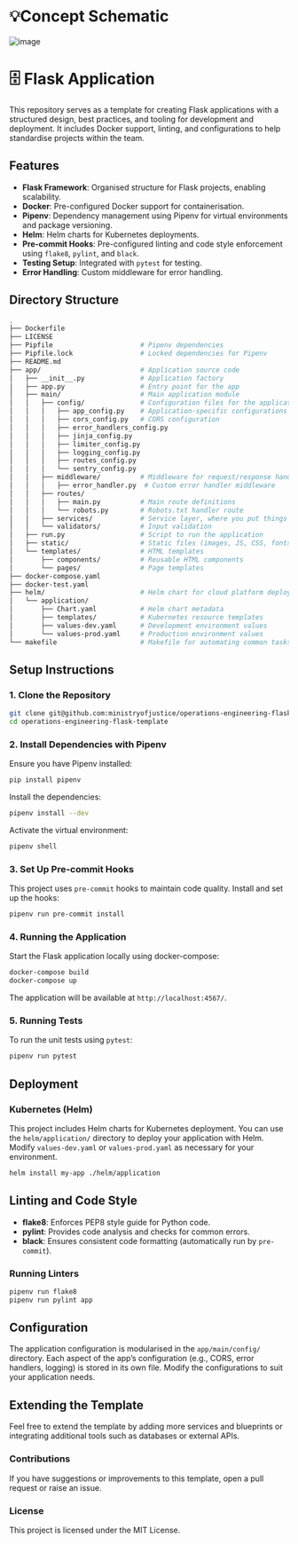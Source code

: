 # 💡Concept Schematic
![image](https://github.com/user-attachments/assets/130d5900-94a7-4fe0-b645-5b34acbdcb50)

# 🗄️ Flask Application

This repository serves as a template for creating Flask applications with a structured design, best practices, and tooling for development and deployment. It includes Docker support, linting, and configurations to help standardise projects within the team.

## Features

- **Flask Framework**: Organised structure for Flask projects, enabling scalability.
- **Docker**: Pre-configured Docker support for containerisation.
- **Pipenv**: Dependency management using Pipenv for virtual environments and package versioning.
- **Helm**: Helm charts for Kubernetes deployments.
- **Pre-commit Hooks**: Pre-configured linting and code style enforcement using `flake8`, `pylint`, and `black`.
- **Testing Setup**: Integrated with `pytest` for testing.
- **Error Handling**: Custom middleware for error handling.

## Directory Structure

```bash
.
├── Dockerfile                  
├── LICENSE                      
├── Pipfile                      # Pipenv dependencies
├── Pipfile.lock                 # Locked dependencies for Pipenv
├── README.md                    
├── app/                         # Application source code
│   ├── __init__.py              # Application factory
│   ├── app.py                   # Entry point for the app
│   ├── main/                    # Main application module
│   │   ├── config/              # Configuration files for the application
│   │   │   ├── app_config.py    # Application-specific configurations i.e. env vars
│   │   │   ├── cors_config.py   # CORS configuration
│   │   │   ├── error_handlers_config.py
│   │   │   ├── jinja_config.py  
│   │   │   ├── limiter_config.py 
│   │   │   ├── logging_config.py
│   │   │   ├── routes_config.py 
│   │   │   └── sentry_config.py 
│   │   ├── middleware/          # Middleware for request/response handling
│   │   │   ├── error_handler.py  # Custom error handler middleware
│   │   ├── routes/              
│   │   │   ├── main.py          # Main route definitions
│   │   │   └── robots.py        # Robots.txt handler route
│   │   ├── services/            # Service layer, where you put things like slack and github services
│   │   └── validators/          # Input validation
│   ├── run.py                   # Script to run the application
│   ├── static/                  # Static files (images, JS, CSS, fonts)
│   └── templates/               # HTML templates
│       ├── components/          # Reusable HTML components
│       └── pages/               # Page templates
├── docker-compose.yaml          
├── docker-test.yaml             
├── helm/                        # Helm chart for cloud platform deployments
│   └── application/             
│       ├── Chart.yaml           # Helm chart metadata
│       ├── templates/           # Kubernetes resource templates
│       ├── values-dev.yaml      # Development environment values
│       └── values-prod.yaml     # Production environment values
└── makefile                     # Makefile for automating common tasks
```

## Setup Instructions

### 1. Clone the Repository

```bash
git clone git@github.com:ministryofjustice/operations-engineering-flask-template.git
cd operations-engineering-flask-template
```

### 2. Install Dependencies with Pipenv

Ensure you have Pipenv installed:

```bash
pip install pipenv
```

Install the dependencies:

```bash
pipenv install --dev
```

Activate the virtual environment:

```bash
pipenv shell
```

### 3. Set Up Pre-commit Hooks

This project uses `pre-commit` hooks to maintain code quality. Install and set up the hooks:

```bash
pipenv run pre-commit install
```

### 4. Running the Application

Start the Flask application locally using docker-compose:

```bash
docker-compose build
docker-compose up
```

The application will be available at `http://localhost:4567/`.

### 5. Running Tests

To run the unit tests using `pytest`:

```bash
pipenv run pytest
```

## Deployment

### Kubernetes (Helm)

This project includes Helm charts for Kubernetes deployment. You can use the `helm/application/` directory to deploy your application with Helm. Modify `values-dev.yaml` or `values-prod.yaml` as necessary for your environment.

```bash
helm install my-app ./helm/application
```

## Linting and Code Style

- **flake8**: Enforces PEP8 style guide for Python code.
- **pylint**: Provides code analysis and checks for common errors.
- **black**: Ensures consistent code formatting (automatically run by `pre-commit`).

### Running Linters

```bash
pipenv run flake8
pipenv run pylint app
```

## Configuration

The application configuration is modularised in the `app/main/config/` directory. Each aspect of the app’s configuration (e.g., CORS, error handlers, logging) is stored in its own file. Modify the configurations to suit your application needs.

## Extending the Template

Feel free to extend the template by adding more services and blueprints or integrating additional tools such as databases or external APIs.


### Contributions

If you have suggestions or improvements to this template, open a pull request or raise an issue.

### License

This project is licensed under the MIT License.

